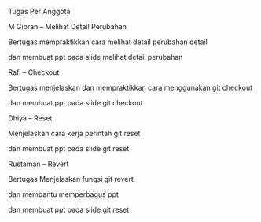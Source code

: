 Tugas Per Anggota

M Gibran – Melihat Detail Perubahan

Bertugas mempraktikkan cara melihat detail perubahan detail

dan membuat ppt pada slide melihat detail perubahan

Rafi – Checkout

Bertugas menjelaskan dan mempraktikkan cara menggunakan git checkout

dan membuat ppt pada slide git checkout

Dhiya – Reset

Menjelaskan cara kerja perintah git reset

dan membuat ppt pada slide git reset

Rustaman – Revert

Bertugas Menjelaskan fungsi git revert

dan membantu memperbagus ppt

dan membuat ppt pada slide git reset
